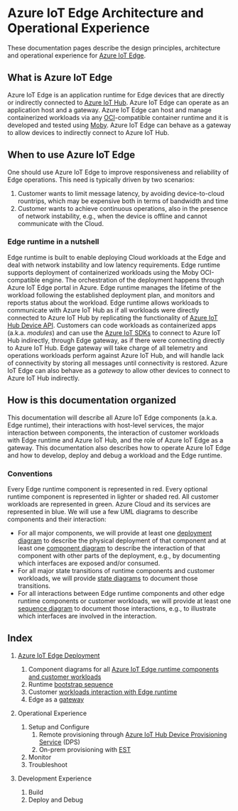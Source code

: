 
# Azure IoT Edge Architecture and Operational Experience


These documentation pages describe the design principles, architecture and operational experience for [Azure IoT Edge](https://azure.microsoft.com/en-us/services/iot-edge/). 

## What is Azure IoT Edge
Azure IoT Edge is an application runtime for Edge devices that are directly or indirectly connected to [Azure IoT Hub](https://azure.microsoft.com/en-us/services/iot-hub/#overview). Azure IoT Edge can operate as an application host and a gateway. Azure IoT Edge can host and manage containerized workloads via any [OCI](https://opencontainers.org/)-compatible container runtime and it is developed and tested using [Moby](https://mobyproject.org/). Azure IoT Edge can behave as a gateway to allow devices to indirectly connect to Azure IoT Hub. 

## When to use Azure IoT Edge
One should use Azure IoT Edge to improve responsiveness and reliability of Edge operations. This need is typically driven by two scenarios: 
  1. Customer wants to limit message latency, by avoiding device-to-cloud rountrips, which may be expensive both in terms of bandwidth and time
  2. Customer wants to achieve continuous operations, also in the presence of network instability, e.g., when the device is offline and cannot communicate with the Cloud. 

### Edge runtime in a nutshell
Edge runtime is built to enable deploying Cloud workloads at the Edge and deal with network instability and low latency requirements. Edge runtime supports deployment of containerized workloads using the Moby OCI-compatible engine. The orchestration of the deployment happens through Azure IoT Edge portal in Azure. Edge runtime manages the lifetime of the workload following the established deployment plan, and monitors and reports status about the workload. Edge runtime allows workloads to communicate with Azure IoT Hub as if all workloads were directly connected to Azure IoT Hub by replicating the functionality of [Azure IoT Hub Device API](https://docs.microsoft.com/en-us/rest/api/iothub/device). Customers can code workloads as containerized apps (a.k.a. _modules_) and can use the [Azure IoT SDKs](https://docs.microsoft.com/en-us/azure/iot-hub/iot-hub-devguide-sdks) to connect to Azure IoT Hub indirectly, through Edge gateway, as if there were connecting directly to Azure IoT Hub. Edge gateway will take charge of all telemetry and operations workloads perform against Azure IoT Hub, and will handle lack of connectivity by storing all messages until connectivity is restored. Azure IoT Edge can also behave as a _gateway_ to allow other devices to connect to Azure IoT Hub indirectly. 

## How is this documentation organized
This documentation will describe all Azure IoT Edge components (a.k.a. Edge runtime), their interactions with host-level services, the major interaction between components,  the interaction of customer workloads with Edge runtime and Azure IoT Hub, and the role of Azure IoT Edge as a gateway. This documentation also describes how to operate Azure IoT Edge and how to develop, deploy and debug a workload and the Edge runtime.

### Conventions
Every Edge runtime component is represented in red. Every optional runtime component is represented in lighter or shaded red. All customer workloads are represented in green. Azure Cloud and its services are represented in blue. We will use a few UML diagrams to describe components and their interaction:
	
* For all major components, we will provide at least one [deployment diagram](https://en.wikipedia.org/wiki/Deployment_diagram) to describe the physical deployment of that component and at least one [component diagram](https://en.wikipedia.org/wiki/Component_diagram) to describe the interaction of that component with other parts of the deployment, e.g., by documenting which interfaces are exposed and/or consumed. 
* For all major state transitions of runtime components and customer workloads, we will provide [state diagrams](https://en.wikipedia.org/wiki/State_diagram) to document those transitions.
* For all interactions between Edge runtime components and other edge runtime components or customer workloads, we will provide at least one [sequence diagram](https://en.wikipedia.org/wiki/Sequence_diagram) to document those interactions, e.g., to illustrate which interfaces are involved in the interaction.

## Index 

1. [Azure IoT Edge Deployment](./md/AzureIoTEdgeRuntime__deployment.md)
   1. Component diagrams for all [Azure IoT Edge runtime components and customer workloads](./md/AzureIoTEdgeRuntime__components_and_workloads.md) 
   2. Runtime [bootstrap sequence](./md/AzureIoTEdgeRuntime__bootstrap.md)
   3. Customer [workloads interaction with Edge runtime](./md/AzureIoTEdgeRuntime__runtime_and_workloads_interactions.md)
   4. Edge as a [gateway](./md/AzureIoTEdgeRuntime__gateway.md)
    
2. Operational Experience
	1. Setup and Configure 
		1. Remote provisioning through [Azure IoT Hub Device Provisioning Service](https://docs.microsoft.com/en-us/azure/iot-dps/) (DPS) 
		2. On-prem provisioning with [EST](https://en.wikipedia.org/wiki/Enrollment_over_Secure_Transport) 
	2. Monitor 
	3. Troubleshoot 

3. Development Experience
	1. Build 
	2. Deploy and Debug 


